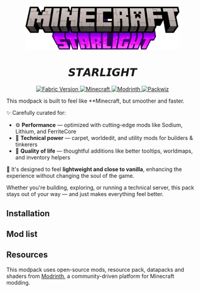 <p align="center">
  <img src="assets/starlight.png" alt="Starlight Banner" width="80%">
</p>
<h1 align="center">𝙎𝙏𝘼𝙍𝙇𝙄𝙂𝙃𝙏</h1>

<p align="center">
  <a href="https://fabricmc.net/">
    <img src="https://img.shields.io/badge/Fabric-0.16.10-blueviolet?logo=fabric&logoColor=white" alt="Fabric Version">
  </a>
  
  <a href="https://www.minecraft.net/en-us/article/minecraft-java-edition-1-21">
    <img src="https://img.shields.io/badge/Minecraft-1.21-green?logo=minecraft" alt="Minecraft">
  </a>
  
  <a href="https://modrinth.com/modpack/YOUR-SLUG">
    <img src="https://img.shields.io/badge/Modrinth-Published-5da545?logo=modrinth&logoColor=white" alt="Modrinth">
  </a>
  
  <a href="https://packwiz.infra.link/">
    <img src="https://img.shields.io/badge/built%20with-packwiz-9146ff?logo=go&logoColor=white" alt="Packwiz">
  </a>
</p>

This modpack is built to feel like **Minecraft, but smoother and faster.

✨ Carefully curated for:
- ⚙️ **Performance** — optimized with cutting-edge mods like Sodium, Lithium, and FerriteCore
- 🧠 **Technical power** — carpet, worldedit, and utility mods for builders & tinkerers
- 💖 **Quality of life** — thoughtful additions like better tooltips, worldmaps, and inventory helpers

🎨 It's designed to feel **lightweight and close to vanilla**, enhancing the experience without changing the soul of the game.

Whether you're building, exploring, or running a technical server, this pack stays out of your way — and just makes everything feel better.

## Installation

## Mod list

## Resources

This modpack uses open-source mods, resource pack, datapacks and shaders from [Modrinth](https://modrinth.com/), a community-driven platform for Minecraft modding.
